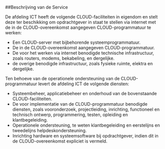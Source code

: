 ##Beschrijving van de Service

De afdeling ICT heeft de volgende CLOUD-faciliteiten in eigendom en stelt deze ter beschikking om opdrachtgever in staat te stellen via internet met de in de CLOUD-overeenkomst aangegeven CLOUD-programmatuur te werken:

* Een CLOUD-server met bijbehorende systeemprogrammatuur.
* De in de CLOUD-overeenkomst aangegeven CLOUD-programmatuur.
* De voor het werken via internet benodigde technische infrastructuur, zoals routers, modems, bekabeling, en dergelijke.
* de overige benodigde infrastructuur, zoals fysieke ruimte, elektra en dergelijke.

Ten behoeve van de operationele ondersteuning van de CLOUD-programmatuur levert de afdeling ICT de volgende diensten:
* Systeembeheer, applicatiebeheer en onderhoud van de bovenstaande CLOUD-faciliteiten.
* De voor implementatie van de CLOUD-programmatuur benodigde diensten, zoals vooronderzoek, projectleiding, inrichting, functioneel en technisch ontwerp, programmering, testen, opleiding en klantbegeleiding.
* Operationele ondersteuning, te weten klantbegeleiding en eerstelijns en tweedelijns helpdeskondersteuning.
* Inrichting hardware en systeemsoftware bij opdrachtgever, indien dit in de CLOUD-overeenkomst expliciet is vermeld.